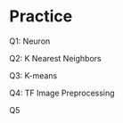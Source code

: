 # Practice  
Q1: Neuron                                              
                     
Q2: K Nearest Neighbors           
                                   
Q3: K-means                                       
                        
Q4: TF Image Preprocessing                          
           
Q5                   
      
 
